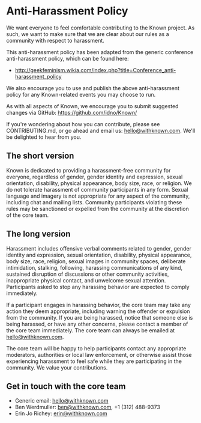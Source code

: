 Anti-Harassment Policy
======================

We want everyone to feel comfortable contributing to the Known project.
As such, we want to make sure that we are clear about our rules as a
community with respect to harassment.

This anti-harassment policy has been adapted from the generic conference
anti-harassment policy, which can be found here:

* http://geekfeminism.wikia.com/index.php?title=Conference_anti-harassment_policy

We also encourage you to use and publish the above anti-harassment policy
for any Known-related events you may choose to run.

As with all aspects of Known, we encourage you to submit suggested changes
via GitHub: https://github.com/idno/Known/

If you're wondering about how you can contribute, please see CONTRIBUTING.md,
or go ahead and email us: hello@withknown.com. We'll be delighted to hear from
you.

The short version
-----------------
Known is dedicated to providing a harassment-free community for everyone,
regardless of gender, gender identity and expression, sexual orientation,
disability, physical appearance, body size, race, or religion. We do not
tolerate harassment of community participants in any form. Sexual language
and imagery is not appropriate for any aspect of the community, including
chat and mailing lists. Community participants violating these rules may be
sanctioned or expelled from the community at the discretion of the core
team.

The long version
----------------
Harassment includes offensive verbal comments related to gender, gender
identity and expression, sexual orientation, disability, physical appearance,
body size, race, religion, sexual images in community spaces, deliberate
intimidation, stalking, following, harassing communications of any kind,
sustained disruption of discussions or other community activities,
inappropriate physical contact, and unwelcome sexual attention. Participants
asked to stop any harassing behavior are expected to comply immediately.

If a participant engages in harassing behavior, the core team may take any
action they deem appropriate, including warning the offender or expulsion
from the community. If you are being harassed, notice that someone else is
being harassed, or have any other concerns, please contact a member of the
core team immediately. The core team can always be emailed at hello@withknown.com.

The core team will be happy to help participants contact any appropriate
moderators, authorities or local law enforcement, or otherwise assist those
experiencing harassment to feel safe while they are participating in the
community. We value your contributions.

Get in touch with the core team
-------------------------------

* Generic email:  hello@withknown.com
* Ben Werdmuller: ben@withknown.com, +1 (312) 488-9373
* Erin Jo Richey: erin@withknown.com

